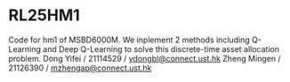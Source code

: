 # RL25HM1
Code for hm1 of MSBD6000M. We inplement 2 methods including Q-Learning and Deep Q-Learning to solve this discrete-time asset allocation problem.
Dong Yifei / 21114529 / ydongbl@connect.ust.hk
Zheng Mingen / 21126390 / mzhengap@connect.ust.hk
